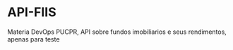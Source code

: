 # API-FIIS
Materia DevOps PUCPR, API sobre fundos imobiliarios e seus rendimentos, apenas para teste 
